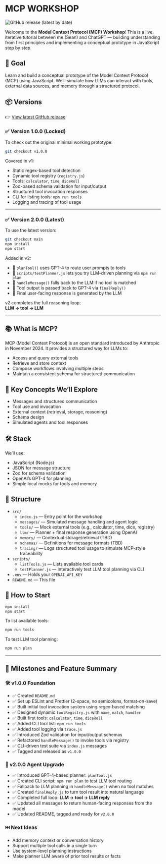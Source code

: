 # MCP WORKSHOP

![GitHub release (latest by date)](https://img.shields.io/github/v/release/SeanPlusPlus/mcp-workshop?label=release)

Welcome to the **Model Context Protocol (MCP) Workshop**! This is a live, iterative tutorial between me (Sean) and ChatGPT — building understanding from first principles and implementing a conceptual prototype in JavaScript step by step.

## 🚀 Goal

Learn and build a conceptual prototype of the Model Context Protocol (MCP) using JavaScript. We’ll simulate how LLMs can interact with tools, external data sources, and memory through a structured protocol.

## 📦 Versions

👉 [View latest GitHub release](https://github.com/SeanPlusPlus/mcp-workshop/releases/latest)

### ✅ Version 1.0.0 (Locked)

To check out the original minimal working prototype:

```bash
git checkout v1.0.0
```

Covered in v1:

- Static regex-based tool detection
- Dynamic tool registry (`registry.js`)
- Tools: `calculator`, `time`, `diceRoll`
- Zod-based schema validation for input/output
- Structured tool invocation responses
- CLI for listing tools: `npm run tools`
- Logging and tracing of tool usage

---

### ✅ Version 2.0.0 (Latest)

To use the latest version:

```bash
git checkout main
npm install
npm start
```

Added in v2:

- 🧠 `planTool()` uses GPT-4 to route user prompts to tools
- 🧪 `scripts/testPlanner.js` lets you try LLM-driven planning via `npm run plan`
- 🧰 `handleMessage()` falls back to the LLM if no tool is matched
- 🔁 Tool output is passed back to GPT-4 via `finalReply()`
- 💬 Final user-facing response is generated by the LLM

v2 completes the full reasoning loop:  
**LLM → tool → LLM**

---

## 📚 What is MCP?

MCP (Model Context Protocol) is an open standard introduced by Anthropic in November 2024. It provides a structured way for LLMs to:

- Access and query external tools
- Retrieve and store context
- Compose workflows involving multiple steps
- Maintain a consistent schema for structured communication

## 🧠 Key Concepts We’ll Explore

- Messages and structured communication
- Tool use and invocation
- External context (retrieval, storage, reasoning)
- Schema design
- Simulated agents and tool responses

## 🛠 Stack

We’ll use:

- JavaScript (Node.js)
- JSON for message structure
- Zod for schema validation
- OpenAI’s GPT-4 for planning
- Simple local mocks for tools and memory

## 🧩 Structure

- `src/`
  - `index.js` — Entry point for the workshop
  - `messages/` — Simulated message handling and agent logic
  - `tools/` — Mock external tools (e.g., calculator, time, dice, registry)
  - `llm/` — Planner + final response generation using OpenAI
  - `memory/` — Contextual storage/retrieval (TBD)
  - `schemas/` — Definitions for message formats (TBD)
  - `tracing/` — Logs structured tool usage to simulate MCP-style traceability
- `scripts/`
  - `listTools.js` — Lists available tool cards
  - `testPlanner.js` — Interactively test LLM tool planning via CLI
- `.env` — Holds your `OPENAI_API_KEY`
- `README.md` — This file

## 🏁 How to Start

```bash
npm install
npm start
```

To list available tools:

```bash
npm run tools
```

To test LLM tool planning:

```bash
npm run plan
```

---

## 🧾 Milestones and Feature Summary

### 🛠 v1.0.0 Foundation

- ✅ Created `README.md`
- ✅ Set up ESLint and Prettier (2-space, no semicolons, format-on-save)
- ✅ Built initial tool invocation system using regex-based matching
- ✅ Designed dynamic `toolRegistry.js` with `name`, `match`, `handler`
- ✅ Built first tools: `calculator`, `time`, `diceRoll`
- ✅ Added CLI tool list: `npm run tools`
- ✅ Added tool logging via `trace.js`
- ✅ Introduced Zod validation for input/output schemas
- ✅ Refactored `handleMessage()` to invoke tools via registry
- ✅ CLI-driven test suite via `index.js` messages
- ✅ Tagged and released as `v1.0.0`

### 🤖 v2.0.0 Agent Upgrade

- ✅ Introduced GPT-4-based planner: `planTool.js`
- ✅ Created CLI script: `npm run plan` to test LLM tool routing
- ✅ Fallback to LLM planning in `handleMessage()` when no tool matches
- ✅ Created `finalReply.js` to turn tool result into natural language
- ✅ Completed full loop: **LLM → tool → LLM reply**
- ✅ Updated all messages to return human-facing responses from the model
- ✅ Updated README, tagged and ready for `v2.0.0`

### ⏭️ Next Ideas

- Add memory context or conversation history
- Support multiple tool calls in a single turn
- Use system-level planning instructions
- Make planner LLM aware of prior tool results or facts
